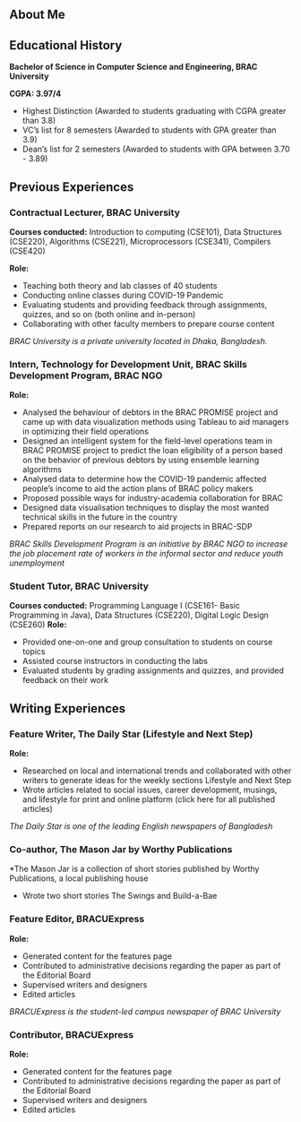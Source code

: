 ## About Me 
## Educational History 
**Bachelor of Science in Computer Science and Engineering, BRAC University**

**CGPA: 3.97/4**
- Highest Distinction (Awarded to students graduating with CGPA greater than 3.8) 
- VC’s list for 8 semesters (Awarded to students with GPA greater than 3.9) 
- Dean’s list for 2 semesters (Awarded to students with GPA between 3.70 - 3.89) 

## Previous Experiences 

### Contractual Lecturer, BRAC University  
**Courses conducted:** Introduction to computing (CSE101), Data Structures (CSE220), Algorithms (CSE221), Microprocessors (CSE341), Compilers (CSE420) 

**Role:** 
- Teaching both theory and lab classes of 40 students
- Conducting online classes during COVID-19 Pandemic
- Evaluating students and providing feedback through assignments, quizzes, and so on (both online and in-person)
- Collaborating with other faculty members to prepare course content

*BRAC University is a private university located in Dhaka, Bangladesh.*

### Intern, Technology for Development Unit, BRAC Skills Development Program, BRAC NGO
**Role:** 
- Analysed the behaviour of debtors in the BRAC PROMISE project and came up with data visualization methods using Tableau to aid managers in optimizing their field operations
- Designed an intelligent system for the field-level operations team in BRAC PROMISE project to predict the loan eligibility of a person based on the behavior of previous debtors by using ensemble learning algorithms
- Analysed data to determine how the COVID-19 pandemic affected people’s income to aid the action plans of BRAC policy makers
- Proposed possible ways for industry-academia collaboration for BRAC 
- Designed data visualisation techniques to display the most wanted technical skills in the future in the country 
- Prepared reports on our research to aid projects in BRAC-SDP

*BRAC Skills Development Program is an initiative by BRAC NGO to increase the job placement rate of workers in the informal sector and reduce youth unemployment*

### Student Tutor, BRAC University 
**Courses conducted:** Programming Language I (CSE161- Basic Programming in Java), Data Structures (CSE220), Digital Logic Design (CSE260)
**Role:** 
- Provided one-on-one and group consultation to students on course topics
- Assisted course instructors in conducting the labs
- Evaluated students by grading assignments and quizzes, and provided feedback on their work

## Writing Experiences 
### Feature Writer, The Daily Star (Lifestyle and Next Step) 
**Role:**
- Researched on local and international trends and collaborated with other writers
to generate ideas for the weekly sections Lifestyle and Next Step
- Wrote articles related to social issues, career development, musings, and lifestyle
for print and online platform (click here for all published articles)

*The Daily Star is one of the leading English newspapers of Bangladesh*

### Co-author, The Mason Jar by Worthy Publications 
*The Mason Jar is a collection of short stories published by Worthy Publications, a local publishing house 
- Wrote two short stories The Swings and Build-a-Bae

### Feature Editor, BRACUExpress
**Role:**
- Generated content for the features page
- Contributed to administrative decisions regarding the paper as part of the Editorial Board 
- Supervised writers and designers
- Edited articles 

*BRACUExpress is the student-led campus newspaper of BRAC University*

### Contributor, BRACUExpress
**Role:**
- Generated content for the features page
- Contributed to administrative decisions regarding the paper as part of the Editorial Board 
- Supervised writers and designers
- Edited articles 

